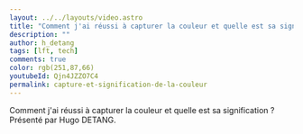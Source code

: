 ```yaml
---
layout: ../../layouts/video.astro
title: "Comment j'ai réussi à capturer la couleur et quelle est sa signification ? #LFT 31/03/23"
description: ""
author: h_detang
tags: [lft, tech]
comments: true
color: rgb(251,87,66)
youtubeId: Qjn4JZZO7C4
permalink: capture-et-signification-de-la-couleur
---
```


Comment j'ai réussi à capturer la couleur et quelle est sa signification ?
Présenté par Hugo DETANG.
